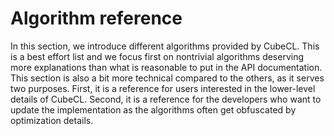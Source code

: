 # Algorithm reference

In this section,
we introduce different algorithms provided by CubeCL.
This is a best effort list and we focus first on nontrivial algorithms
deserving more explanations than what is reasonable to put in the API documentation.
This section is also a bit more technical compared to the others, as it serves two purposes.
First, it is a reference for users interested in the lower-level details of CubeCL.
Second, it is a reference for the developers who want to update the implementation as
the algorithms often get obfuscated by optimization details.
